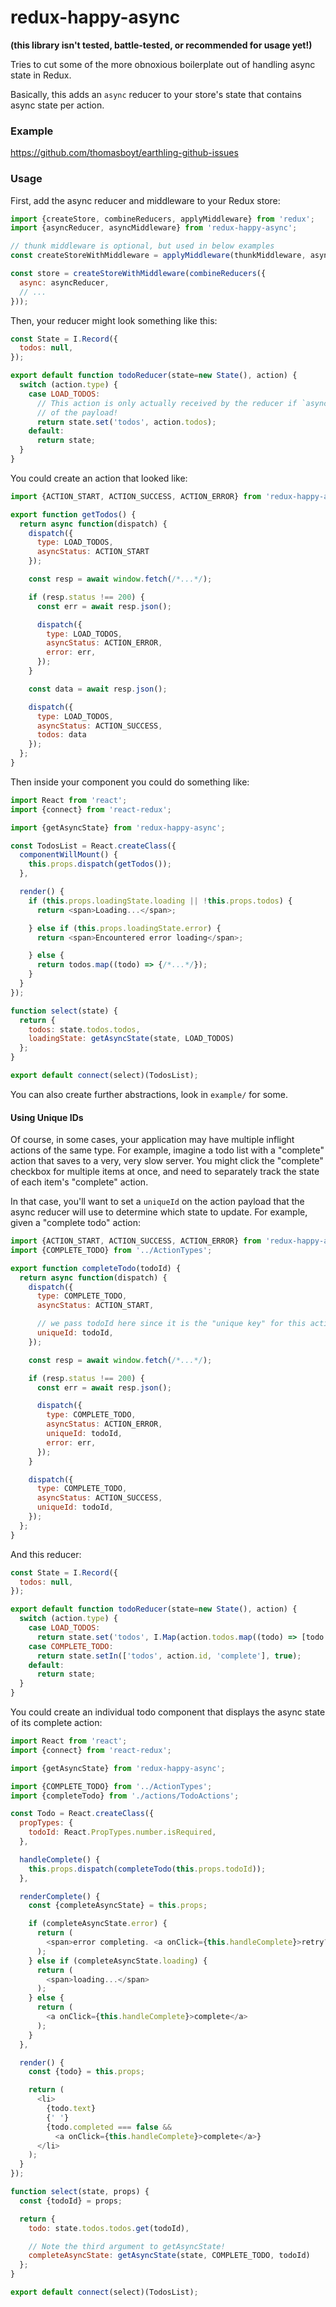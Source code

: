 # redux-happy-async

**(this library isn't tested, battle-tested, or recommended for usage yet!)**

Tries to cut some of the more obnoxious boilerplate out of handling async state in Redux.

Basically, this adds an `async` reducer to your store's state that contains async state per action.

### Example

https://github.com/thomasboyt/earthling-github-issues

### Usage

First, add the async reducer and middleware to your Redux store:

```js
import {createStore, combineReducers, applyMiddleware} from 'redux';
import {asyncReducer, asyncMiddleware} from 'redux-happy-async';

// thunk middleware is optional, but used in below examples
const createStoreWithMiddleware = applyMiddleware(thunkMiddleware, asyncMiddleware)(createStore);

const store = createStoreWithMiddleware(combineReducers({
  async: asyncReducer,
  // ...
}));
```

Then, your reducer might look something like this:

```js
const State = I.Record({
  todos: null,
});

export default function todoReducer(state=new State(), action) {
  switch (action.type) {
    case LOAD_TODOS:
      // This action is only actually received by the reducer if `asyncStatus: ACTION_START` is part
      // of the payload!
      return state.set('todos', action.todos);
    default:
      return state;
  }
}
```

You could create an action that looked like:

```js
import {ACTION_START, ACTION_SUCCESS, ACTION_ERROR} from 'redux-happy-async';

export function getTodos() {
  return async function(dispatch) {
    dispatch({
      type: LOAD_TODOS,
      asyncStatus: ACTION_START
    });

    const resp = await window.fetch(/*...*/);

    if (resp.status !== 200) {
      const err = await resp.json();

      dispatch({
        type: LOAD_TODOS,
        asyncStatus: ACTION_ERROR,
        error: err,
      });
    }

    const data = await resp.json();

    dispatch({
      type: LOAD_TODOS,
      asyncStatus: ACTION_SUCCESS,
      todos: data
    });
  };
}
```

Then inside your component you could do something like:

```js
import React from 'react';
import {connect} from 'react-redux';

import {getAsyncState} from 'redux-happy-async';

const TodosList = React.createClass({
  componentWillMount() {
    this.props.dispatch(getTodos());
  },

  render() {
    if (this.props.loadingState.loading || !this.props.todos) {
      return <span>Loading...</span>;

    } else if (this.props.loadingState.error) {
      return <span>Encountered error loading</span>;

    } else {
      return todos.map((todo) => {/*...*/});
    }
  }
});

function select(state) {
  return {
    todos: state.todos.todos,
    loadingState: getAsyncState(state, LOAD_TODOS)
  };
}

export default connect(select)(TodosList);
```

You can also create further abstractions, look in `example/` for some.

#### Using Unique IDs

Of course, in some cases, your application may have multiple inflight actions of the same type. For example, imagine a todo list with a "complete" action that saves to a very, very slow server. You might click the "complete" checkbox for multiple items at once, and need to separately track the state of each item's "complete" action.

In that case, you'll want to set a `uniqueId` on the action payload that the async reducer will use to determine which state to update. For example, given a "complete todo" action:

```js
import {ACTION_START, ACTION_SUCCESS, ACTION_ERROR} from 'redux-happy-async';
import {COMPLETE_TODO} from '../ActionTypes';

export function completeTodo(todoId) {
  return async function(dispatch) {
    dispatch({
      type: COMPLETE_TODO,
      asyncStatus: ACTION_START,

      // we pass todoId here since it is the "unique key" for this action
      uniqueId: todoId,
    });

    const resp = await window.fetch(/*...*/);

    if (resp.status !== 200) {
      const err = await resp.json();

      dispatch({
        type: COMPLETE_TODO,
        asyncStatus: ACTION_ERROR,
        uniqueId: todoId,
        error: err,
      });
    }

    dispatch({
      type: COMPLETE_TODO,
      asyncStatus: ACTION_SUCCESS,
      uniqueId: todoId,
    });
  };
}
```

And this reducer:

```js
const State = I.Record({
  todos: null,
});

export default function todoReducer(state=new State(), action) {
  switch (action.type) {
    case LOAD_TODOS:
      return state.set('todos', I.Map(action.todos.map((todo) => [todo.id, I.Map(todo)])));
    case COMPLETE_TODO:
      return state.setIn(['todos', action.id, 'complete'], true);
    default:
      return state;
  }
}
```

You could create an individual todo component that displays the async state of its complete action:

```js
import React from 'react';
import {connect} from 'react-redux';

import {getAsyncState} from 'redux-happy-async';

import {COMPLETE_TODO} from '../ActionTypes';
import {completeTodo} from './actions/TodoActions';

const Todo = React.createClass({
  propTypes: {
    todoId: React.PropTypes.number.isRequired,
  },

  handleComplete() {
    this.props.dispatch(completeTodo(this.props.todoId));
  },

  renderComplete() {
    const {completeAsyncState} = this.props;

    if (completeAsyncState.error) {
      return (
        <span>error completing. <a onClick={this.handleComplete}>retry?</a>
      );
    } else if (completeAsyncState.loading) {
      return (
        <span>loading...</span>
      );
    } else {
      return (
        <a onClick={this.handleComplete}>complete</a>
      );
    }
  },

  render() {
    const {todo} = this.props;

    return (
      <li>
        {todo.text}
        {' '}
        {todo.completed === false &&
          <a onClick={this.handleComplete}>complete</a>}
      </li>
    );
  }
});

function select(state, props) {
  const {todoId} = props;

  return {
    todo: state.todos.todos.get(todoId),

    // Note the third argument to getAsyncState!
    completeAsyncState: getAsyncState(state, COMPLETE_TODO, todoId)
  };
}

export default connect(select)(TodosList);
```
